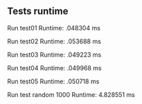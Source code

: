 ## Tests runtime

Run test01
Runtime: .048304 ms

Run test02
Runtime: .053688 ms

Run test03
Runtime: .049223 ms

Run test04
Runtime: .049968 ms

Run test05
Runtime: .050718 ms

Run test random 1000 Runtime: 4.828551 ms